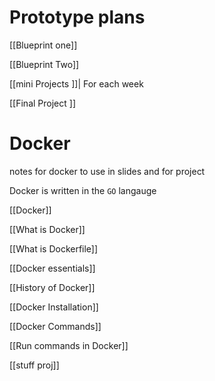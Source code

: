 # Prototype plans

[[Blueprint one]]

[[Blueprint Two]]


[[mini Projects ]]| For each week  

[[Final Project ]]

# Docker

notes for docker to use in slides and for project 


Docker is written in the `GO` langauge 


[[Docker]]

[[What is Docker]]

[[What is Dockerfile]]

[[Docker essentials]]

[[History of Docker]]


[[Docker Installation]]

[[Docker Commands]] 

[[Run commands in Docker]]

[[stuff proj]]



